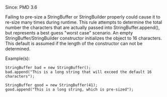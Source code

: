 Since: PMD 3.6

Failing to pre-size a StringBuffer or StringBuilder properly could cause it to re-size many times
during runtime. This rule attempts to determine the total number the characters that are actually
passed into StringBuffer.append(), but represents a best guess &quot;worst case&quot; scenario. An empty
StringBuffer/StringBuilder constructor initializes the object to 16 characters. This default
is assumed if the length of the constructor can not be determined.

Example(s):
```
StringBuffer bad = new StringBuffer();
bad.append("This is a long string that will exceed the default 16 characters");

StringBuffer good = new StringBuffer(41);
good.append("This is a long string, which is pre-sized");
```
